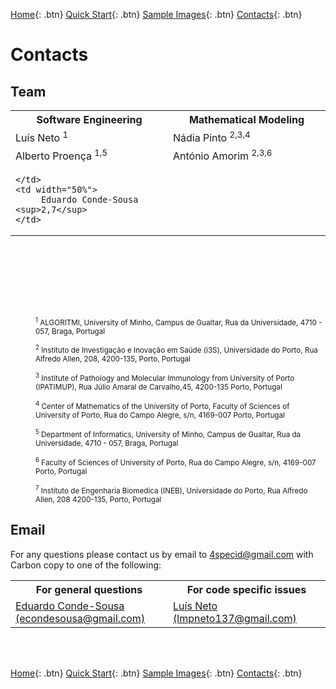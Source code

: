 [Home](https://4specid.github.io){: .btn}
[Quick Start](https://4specid.github.io/tutorial){: .btn}
[Sample Images](https://4specid.github.io/images){: .btn}
[Contacts](https://4specid.github.io/Contacts){: .btn}

# Contacts

## Team
<table style="width:100%">
  <tr>
    <th>Software Engineering</th>
    <th>Mathematical Modeling</th>
  </tr>
  <tr>
	<td width="50%">		
		Luís Neto <sup>1</sup>
	</td>
	<td width="50%">
		 Nádia Pinto <sup>2,3,4</sup>
	</td>
  </tr>
  <tr>
	<td width="50%">		
		Alberto Proença <sup>1,5</sup>
	</td>
	<td width="50%">
		 António Amorim <sup>2,3,6</sup>
	</td>
  </tr>
  <tr>
	<td width="50%">		
		 
	</td>
	<td width="50%">
		 Eduardo Conde-Sousa <sup>2,7</sup>
	</td>
  </tr>
  
</table>

<br>
<br>
<br>

<br><br>


<p style="margin-left: 40px"><small>
	<sup>1</sup> ALGORITMI, University of Minho, Campus de Gualtar, Rua da Universidade, 4710 - 057, Braga, Portugal
</small></p>

<p style="margin-left: 40px">
	<small>
		<sup>2</sup> Instituto de Investigação e Inovação em Saúde (i3S), Universidade do Porto, Rua Alfredo Allen, 208, 4200-135, Porto, Portugal
	</small>
</p>

<p style="margin-left: 40px">
	<small>
		<sup>3</sup> Institute of Pathology and Molecular Immunology from University of Porto (IPATIMUP), Rua Júlio Amaral de Carvalho,45, 4200-135 Porto, Portugal
	</small>
</p>

<p style="margin-left: 40px">
	<small>
		<sup>4</sup> Center of Mathematics of the University of Porto, Faculty of Sciences of University of Porto, Rua do Campo Alegre, s/n, 4169-007 Porto, Portugal 
	</small>
</p>

<p style="margin-left: 40px">
	<small>
		<sup>5</sup> Department of Informatics, University of Minho, Campus de Gualtar, Rua da Universidade, 4710 - 057, Braga, Portugal
	</small>
</p>

<p style="margin-left: 40px">
	<small>
		<sup>6</sup> Faculty of Sciences of University of Porto, Rua do Campo Alegre, s/n, 4169-007 Porto, Portugal
	</small>
</p>

<p style="margin-left: 40px">
	<small>
		<sup>7</sup> Instituto de Engenharia Biomedica (INEB), Universidade do Porto, Rua Alfredo Allen, 208 4200-135, Porto, Portugal
	</small>
</p>

## Email

For any questions please contact us by email to <a href="mailto:4specid@gmail.com">4specid@gmail.com</a> with Carbon copy to one of the following:

<table style="width:100%">
  <tr>
    <th>For general questions</th>
    <th>For code specific issues</th>
  </tr>
  <tr>
	<td width="50%">		
		<a href="mailto:econdesousa@gmail.com">Eduardo Conde-Sousa (econdesousa@gmail.com)</a>
	</td>
	<td width="50%">
		<a href="mailto:lmpneto137@gmail.com">Luís Neto (lmpneto137@gmail.com)</a> 
	</td>
  </tr>
  
</table>

<!---
<a href="mailto:4specid@gmail.com">4specid@gmail.com</a>, or <a href="mailto:econdesousa@gmail.com">econdesousa@gmail.com</a>
--->

<br/><br/>

[Home](https://4specid.github.io){: .btn}
[Quick Start](https://4specid.github.io/tutorial){: .btn}
[Sample Images](https://4specid.github.io/images){: .btn}
[Contacts](https://4specid.github.io/Contacts){: .btn}